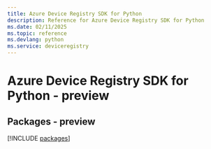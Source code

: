 ```yaml
---
title: Azure Device Registry SDK for Python
description: Reference for Azure Device Registry SDK for Python
ms.date: 02/11/2025
ms.topic: reference
ms.devlang: python
ms.service: deviceregistry
---
```

# Azure Device Registry SDK for Python - preview
## Packages - preview
[!INCLUDE [packages](device-registry-index.md)]